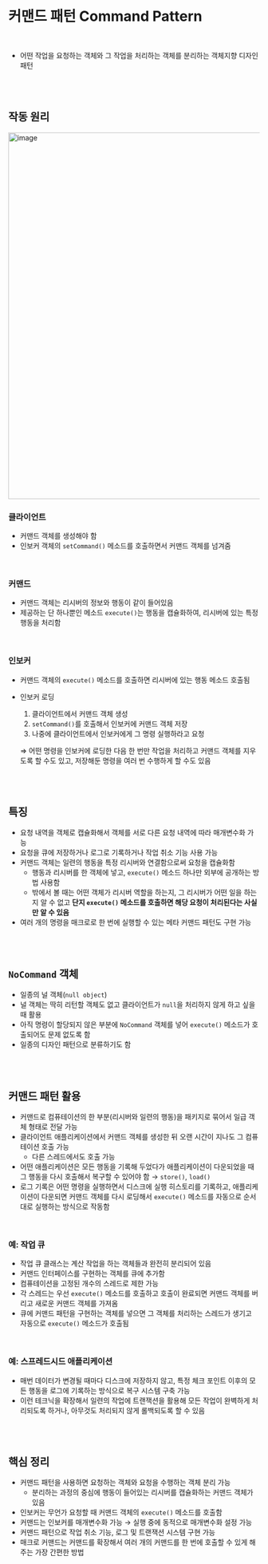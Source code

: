 # 커맨드 패턴 Command Pattern

<br>

- 어떤 작업을 요청하는 객체와 그 작업을 처리하는 객체를 분리하는 객체지향 디자인 패턴

<br><br>

## 작동 원리

<img width="735" alt="image" src="https://github.com/you-can-be-ace/headfirst-design-patterns/assets/141018558/52fae4dc-37b3-449c-ba45-a9158164fcf5">

<br>

### 클라이언트

- 커맨드 객체를 생성해야 함
- 인보커 객체의 `setCommand()` 메소드를 호출하면서 커맨드 객체를 넘겨줌

<br>

### 커맨드

- 커맨드 객체는 리시버의 정보와 행동이 같이 들어있음
- 제공하는 단 하나뿐인 메소드 `execute()`는 행동을 캡슐화하여, 리시버에 있는 특정 행동을 처리함

<br>

### 인보커

- 커맨드 객체의 `execute()` 메소드를 호출하면 리시버에 있는 행동 메소드 호출됨
- 인보커 로딩
    1. 클라이언트에서 커맨드 객체 생성
    2. `setCommand()`를 호출해서 인보커에 커맨드 객체 저장
    3. 나중에 클라이언트에서 인보커에게 그 명령 실행하라고 요청
    
    ⇒ 어떤 명령을 인보커에 로딩한 다음 한 번만 작업을 처리하고 커맨드 객체를 지우도록 할 수도 있고, 저장해둔 명령을 여러 번 수행하게 할 수도 있음
    
<br><br>

## 특징

- 요청 내역을 객체로 캡슐화해서 객체를 서로 다른 요청 내역에 따라 매개변수화 가능
- 요청을 큐에 저장하거나 로그로 기록하거나 작업 취소 기능 사용 가능
- 커맨드 객체는 일련의 행동을 특정 리시버와 연결함으로써 요청을 캡슐화함
    - 행동과 리시버를 한 객체에 넣고, `execute()` 메소드 하나만 외부에 공개하는 방법 사용함
    - 밖에서 볼 때는 어떤 객체가 리시버 역할을 하는지, 그 리시버가 어떤 일을 하는지 알 수 없고 **단지 `execute()` 메소드를 호출하면 해당 요청이 처리된다는 사실만 알 수 있음**
- 여러 개의 명령을 매크로로 한 번에 실행할 수 있는 메타 커맨드 패턴도 구현 가능

<br><br>

## `NoCommand` 객체

- 일종의 널 객체(`null object`)
- 널 객체는 딱히 리턴할 객체도 없고 클라이언트가 `null`을 처리하지 않게 하고 싶을 때 활용
- 아직 명령이 할당되지 않은 부분에 `NoCommand` 객체를 넣어 `execute()` 메소드가 호출되어도 문제 없도록 함
- 일종의 디자인 패턴으로 분류하기도 함

<br><br>

## 커맨드 패턴 활용

- 커맨드로 컴퓨테이션의 한 부분(리시버와 일련의 행동)을 패키지로 묶어서 일급 객체 형태로 전달 가능
- 클라이언트 애플리케이션에서 커맨드 객체를 생성한 뒤 오랜 시간이 지나도 그 컴퓨테이션 호출 가능
    - 다른 스레드에서도 호출 가능
- 어떤 애플리케이션은 모든 행동을 기록해 두었다가 애플리케이션이 다운되었을 때 그 행동을 다시 호출해서 복구할 수 있어야 함 → `store()`, `load()`
- 로그 기록은 어떤 명령을 실행하면서 디스크에 실행 히스토리를 기록하고, 애플리케이션이 다운되면 커맨드 객체를 다시 로딩해서 `execute()` 메소드를 자동으로 순서대로 실행하는 방식으로 작동함

<br>

### 예: 작업 큐

- 작업 큐 클래스는 계산 작업을 하는 객체들과 완전히 분리되어 있음
- 커맨드 인터페이스를 구현하는 객체를 큐에 추가함
- 컴퓨테이션을 고정된 개수의 스레드로 제한 가능
- 각 스레드는 우선 `execute()` 메소드를 호출하고 호출이 완료되면 커맨드 객체를 버리고 새로운 커맨드 객체를 가져옴
- 큐에 커맨드 패턴을 구현하는 객체를 넣으면 그 객체를 처리하는 스레드가 생기고 자동으로 `execute()` 메소드가 호출됨

<br>

### 예: 스프레드시드 애플리케이션

- 매번 데이터가 변경될 때마다 디스크에 저장하지 않고, 특정 체크 포인트 이후의 모든 행동을 로그에 기록하는 방식으로 복구 시스템 구축 가능
- 이런 테크닉을 확장해서 일련의 작업에 트랜잭션을 활용해 모든 작업이 완벽하게 처리되도록 하거나, 아무것도 처리되지 않게 롤백되도록 할 수 있음

<br><br>

## 핵심 정리

- 커맨드 패턴을 사용하면 요청하는 객체와 요청을 수행하는 객체 분리 가능
    - 분리하는 과정의 중심에 행동이 들어있는 리시버를 캡슐화하는 커맨드 객체가 있음
- 인보커는 무언가 요청할 때 커맨드 객체의 `execute()` 메소드를 호출함
- 커맨드는 인보커를 매개변수화 가능 → 실행 중에 동적으로 매개변수화 설정 가능
- 커맨드 패턴으로 작업 취소 기능, 로그 및 트랜잭션 시스템 구현 가능
- 매크로 커맨드는 커맨드를 확장해서 여러 개의 커맨드를 한 번에 호출할 수 있게 해주는 가장 간편한 방법
